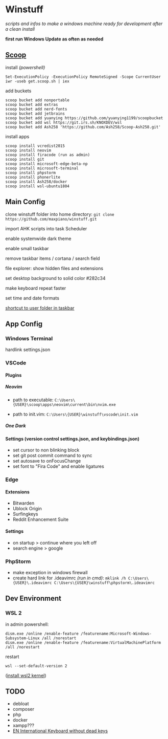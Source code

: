 # Winstuff

*scripts and infos to make a windows machine ready for development after a clean install*

**first run Windows Update as often as needed**

## [Scoop](https://github.com/lukesampson/scoop)

install *(powershell)*

    Set-ExecutionPolicy -ExecutionPolicy RemoteSigned -Scope CurrentUser
    iwr -useb get.scoop.sh | iex

add buckets

    scoop bucket add nonportable
    scoop bucket add extras
    scoop bucket add nerd-fonts
    scoop bucket add jetbrains
    scoop bucket add yuanying https://github.com/yuanying1199/scoopbucket
    scoop bucket add wsl https://git.irs.sh/KNOXDEV/wsl
    scoop bucket add Ash258 'https://github.com/Ash258/Scoop-Ash258.git'

install apps

    scoop install vcredist2015
    scoop install neovim
    scoop install firacode (run as admin)
    scoop install git
    scoop install microsoft-edge-beta-np
    scoop install microsoft-terminal
    scoop install phpstorm
    scoop install phonerlite
    scoop install Ash258/docker
    scoop install wsl-ubuntu1804

## Main Config

clone winstuff folder into home directory: `git clone https://github.com/maxpiano/winstuff.git`

import AHK scripts into task Scheduler

enable systemwide dark theme

enable small taskbar

remove taskbar items / cortana / search field

file explorer: show hidden files and extensions

set desktop background to solid color #282c34

make keyboard repeat faster

set time and date formats

[shortcut to user folder in taskbar](https://www.howtogeek.com/howto/17415/set-the-windows-explorer-startup-folder-in-windows-7/)

## App Config

### Windows Terminal

hardlink settings.json

### VSCode

#### Plugins

##### Neovim

* path to executable: `C:\Users\{USER}\scoop\apps\neovim\current\bin\nvim.exe`

* path to init.vim: `C:\Users\{USER}\winstuff\vscode\init.vim`

##### One Dark

#### Settings (version control settings.json, and keybindings.json)

* set cursor to non blinking block
* set git post commit command to sync
* set autosave to onFocusChange
* set font to "Fira Code" and enable ligatures

### Edge

#### Extensions

* Bitwarden
* Ublock Origin
* Surfingkeys
* Reddit Enhancement Suite

#### Settings

* on startup > continue where you left off
* search engine > google

### PhpStorm

* make exception in windows firewall
* create hard link for .ideavimrc *(run in cmd)*: ` mklink /h C:\Users\{USER}\.ideavimrc C:\Users\{USER}\winstuff\phpstorm\.ideavimrc `

## Dev Environment

### WSL 2

in admin powershell:

    dism.exe /online /enable-feature /featurename:Microsoft-Windows-Subsystem-Linux /all /norestart
    dism.exe /online /enable-feature /featurename:VirtualMachinePlatform /all /norestart

restart

    wsl --set-default-version 2

([install wsl2 kernel](https://aka.ms/wsl2kernel))

## TODO

* debloat
* composer
* php
* docker
* xampp???
* [EN International Keyboard without dead keys](https://github.com/thomasfaingnaert/win-us-intl-altgr/releases/download/v1.0/us-inter.zip)